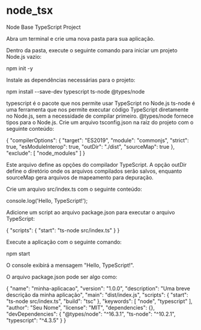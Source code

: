# node_tsx
Node Base TypeScript Project

Abra um terminal e crie uma nova pasta para sua aplicação.

Dentro da pasta, execute o seguinte comando para iniciar um projeto Node.js vazio:

npm init -y

Instale as dependências necessárias para o projeto:

npm install --save-dev typescript ts-node @types/node

typescript é o pacote que nos permite usar TypeScript no Node.js
ts-node é uma ferramenta que nos permite executar código TypeScript diretamente no Node.js, sem a necessidade de compilar primeiro.
@types/node fornece tipos para o Node.js.
Crie um arquivo tsconfig.json na raiz do projeto com o seguinte conteúdo:

{
  "compilerOptions": {
    "target": "ES2019",
    "module": "commonjs",
    "strict": true,
    "esModuleInterop": true,
    "outDir": "./dist",
    "sourceMap": true
  },
  "exclude": [
    "node_modules"
  ]
}

Este arquivo define as opções do compilador TypeScript. A opção outDir define o diretório onde os arquivos compilados serão salvos, enquanto sourceMap gera arquivos de mapeamento para depuração.

Crie um arquivo src/index.ts com o seguinte conteúdo:

console.log('Hello, TypeScript!');

Adicione um script ao arquivo package.json para executar o arquivo TypeScript:

{
  "scripts": {
    "start": "ts-node src/index.ts"
  }
}

Execute a aplicação com o seguinte comando:

npm start

O console exibirá a mensagem "Hello, TypeScript!".

O arquivo package.json pode ser algo como:

{
  "name": "minha-aplicacao",
  "version": "1.0.0",
  "description": "Uma breve descrição da minha aplicação",
  "main": "dist/index.js",
  "scripts": {
    "start": "ts-node src/index.ts",
    "build": "tsc"
  },
  "keywords": [
    "node",
    "typescript"
  ],
  "author": "Seu Nome",
  "license": "MIT",
  "dependencies": {},
  "devDependencies": {
    "@types/node": "^16.3.1",
    "ts-node": "^10.2.1",
    "typescript": "^4.3.5"
  }
}
